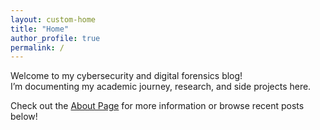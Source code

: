 ```yaml
---
layout: custom-home
title: "Home"
author_profile: true
permalink: /
---
```


Welcome to my cybersecurity and digital forensics blog!  
I’m documenting my academic journey, research, and side projects here.

Check out the [About Page](/about/) for more information or browse recent posts below!

